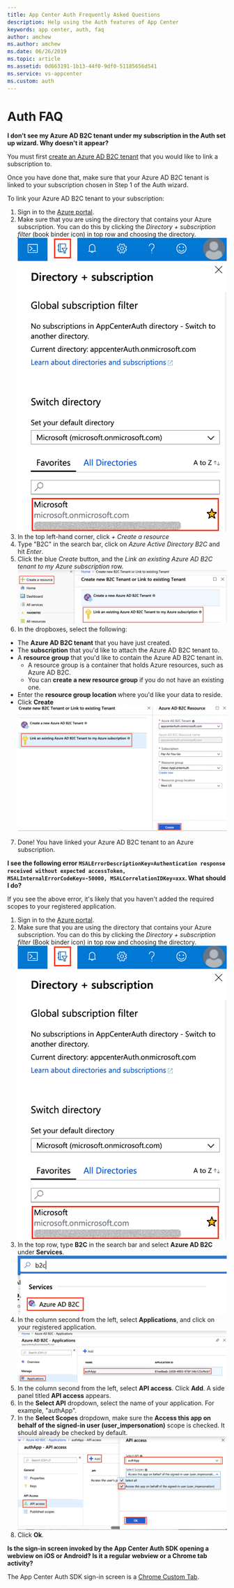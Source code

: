 ```yaml
---
title: App Center Auth Frequently Asked Questions
description: Help using the Auth features of App Center
keywords: app center, auth, faq
author: amchew
ms.author: amchew
ms.date: 06/26/2019
ms.topic: article
ms.assetid: 0d663191-1b13-44f0-9df0-51185656d541
ms.service: vs-appcenter
ms.custom: auth
---
```


# Auth FAQ

**I don’t see my Azure AD B2C tenant under my subscription in the Auth set up wizard.  Why doesn't it appear?**

You must first [create an Azure AD B2C tenant](https://docs.microsoft.com/azure/active-directory-b2c/tutorial-create-tenant) that you would like to link a subscription to. 

Once you have done that, make sure that your Azure AD B2C tenant is linked to your subscription chosen in Step 1 of the Auth wizard. 

To link your Azure AD B2C tenant to your subscription:
1. Sign in to the [Azure portal](https://portal.azure.com/).
2. Make sure that you are using the directory that contains your Azure subscription. You can do this by clicking the *Directory + subscription filter* (book binder icon) in top row and choosing the directory.
![How to switch Azure directories](./images/switch-azure-directory.png)
3. In the top left-hand corner, click *+ Create a resource*
4. Type "B2C" in the search bar, click on *Azure Active Directory B2C* and hit *Enter*.
5. Click the blue *Create* button, and the *Link an existing Azure AD B2C tenant to my Azure subscription* row.
![How to link your Azure AD B2C tenant to your Azure subscription](./images/link-tenant-to-sub-1.png)
6. In the dropboxes, select the following:
  - The **Azure AD B2C tenant** that you have just created.
  - The **subscription** that you'd like to attach the Azure AD B2C tenant to.
  - A **resource group** that you'd like to contain the Azure AD B2C tenant in.
    - A resource group is a container that holds Azure resources, such as Azure AD B2C.
    - You can **create a new resource group** if you do not have an existing one.
  - Enter the **resource group location** where you'd like your data to reside.
  - Click **Create**
![How to fill in the fields to link an existing Azure AD B2C tenant to your Azure subscription](./images/link-tenant-to-sub-2.png)
7. Done! You have linked your Azure AD B2C tenant to an Azure subscription. 

**I see the following error `MSALErrorDescriptionKey=Authentication response received without expected accessToken, MSALInternalErrorCodeKey=-50000, MSALCorrelationIDKey=xxx`. What should I do?**

If you see the above error, it's likely that you haven't added the required scopes to your registered application. 

1. Sign in to the [Azure portal](https://portal.azure.com/).
2. Make sure that you are using the directory that contains your Azure subscription. You can do this by clicking the *Directory + subscription filter* (Book binder icon) in top row and choosing the directory. 
![How to switch Azure directories](./images/switch-azure-directory.png)
3. In the top row, type **B2C** in the search bar and select **Azure AD B2C** under **Services**.      
![Search for Azure AD B2C](./images/search-B2C.png)
4. In the column second from the left, select **Applications**, and click on your registered application. 
![How to select your registered application in Azure AD B2C](./images/select-app.png)
5. In the column second from the left, select **API access**. Click **Add**. A side panel titled **API access** appears. 
6. In the **Select API** dropdown, select the name of your application. For example, "authApp".
7. In the **Select Scopes** dropdown, make sure the **Access this app on behalf of the signed-in user (user_impersonation)** scope is checked. It should already be checked by default.
  ![How to grant the application permissions](./images/grant-permissions.png)
7. Click **Ok**.

**Is the sign-in screen invoked by the App Center Auth SDK opening a webview on iOS or Android? Is it a regular webview or a Chrome tab activity?**

The App Center Auth SDK sign-in screen is a [Chrome Custom Tab](https://developer.chrome.com/multidevice/android/customtabs).
